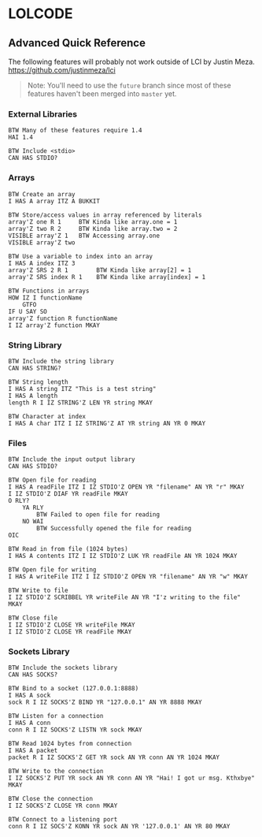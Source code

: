LOLCODE
=======
Advanced Quick Reference
----------------------

The following features will probably not work outside of LCI by Justin Meza.
https://github.com/justinmeza/lci

> Note: You'll need to use the `future` branch since most of these
> features haven't been merged into `master` yet.

### External Libraries ###
	BTW Many of these features require 1.4
	HAI 1.4

	BTW Include <stdio>
	CAN HAS STDIO?

### Arrays ###
    BTW Create an array
    I HAS A array ITZ A BUKKIT

    BTW Store/access values in array referenced by literals
    array'Z one R 1     BTW Kinda like array.one = 1
    array'Z two R 2     BTW Kinda like array.two = 2
    VISIBLE array'Z 1   BTW Accessing array.one
    VISIBLE array'Z two

    BTW Use a variable to index into an array
    I HAS A index ITZ 3
    array'Z SRS 2 R 1        BTW Kinda like array[2] = 1
    array'Z SRS index R 1    BTW Kinda like array[index] = 1

	BTW Functions in arrays
	HOW IZ I functionName
		GTFO
	IF U SAY SO
	array'Z function R functionName
	I IZ array'Z function MKAY

### String Library ###
	BTW Include the string library
	CAN HAS STRING?

	BTW String length
	I HAS A string ITZ "This is a test string"
	I HAS A length
	length R I IZ STRING'Z LEN YR string MKAY

	BTW Character at index
	I HAS A char ITZ I IZ STRING'Z AT YR string AN YR 0 MKAY

### Files ###
	BTW Include the input output library
	CAN HAS STDIO?

	BTW Open file for reading
	I HAS A readFile ITZ I IZ STDIO'Z OPEN YR "filename" AN YR "r" MKAY
	I IZ STDIO'Z DIAF YR readFile MKAY
	O RLY?
		YA RLY
			BTW Failed to open file for reading
		NO WAI
			BTW Successfully opened the file for reading
	OIC

	BTW Read in from file (1024 bytes)
	I HAS A contents ITZ I IZ STDIO'Z LUK YR readFile AN YR 1024 MKAY

	BTW Open file for writing
	I HAS A writeFile ITZ I IZ STDIO'Z OPEN YR "filename" AN YR "w" MKAY

	BTW Write to file
	I IZ STDIO'Z SCRIBBEL YR writeFile AN YR "I'z writing to the file" MKAY

	BTW Close file
	I IZ STDIO'Z CLOSE YR writeFile MKAY
	I IZ STDIO'Z CLOSE YR readFile MKAY

### Sockets Library ###
	BTW Include the sockets library
	CAN HAS SOCKS?

	BTW Bind to a socket (127.0.0.1:8888)
	I HAS A sock
	sock R I IZ SOCKS'Z BIND YR "127.0.0.1" AN YR 8888 MKAY

	BTW Listen for a connection
	I HAS A conn
	conn R I IZ SOCKS'Z LISTN YR sock MKAY

	BTW Read 1024 bytes from connection
	I HAS A packet
	packet R I IZ SOCKS'Z GET YR sock AN YR conn AN YR 1024 MKAY

	BTW Write to the connection
	I IZ SOCKS'Z PUT YR sock AN YR conn AN YR "Hai! I got ur msg. Kthxbye" MKAY

	BTW Close the connection
	I IZ SOCKS'Z CLOSE YR conn MKAY

	BTW Connect to a listening port
	conn R I IZ SOCS'Z KONN YR sock AN YR '127.0.0.1' AN YR 80 MKAY
